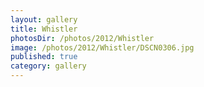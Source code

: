 ```yaml
---
layout: gallery
title: Whistler
photosDir: /photos/2012/Whistler
image: /photos/2012/Whistler/DSCN0306.jpg
published: true
category: gallery
---
```

